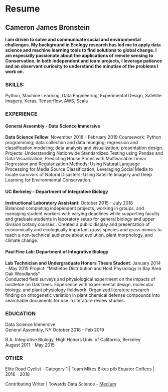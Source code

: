 # Resume

## Cameron James Bronstein

**I am driven to solve and communicate social and environmental challenges. My background in Ecology research has led me to apply data science and machine learning tools to find solutions to global change. I am especially passionate about the applications of remote sensing to Conservation. In both independent and team projects, I leverage patience and an observant curiosity to understand the minutiae of the problems I work on.**

### SKILLS: 
Python, Machine Learning, Data Engineering, Experimental Design, Satellite Imagery, Keras, Tensorflow, AWS, Scala

### EXPERIENCE
#### General Assembly - Data Science Immersive
**Data Science Fellow**: November 2018 - February 2019
Coursework: Python programming; data collection and data munging; regression and classification modeling; data analysis and visualization; presentation design.
Projects: Understanding Nationwide Standardized Testing using Pandas and Data Visualization; Predicting House Prices with Multivariable Linear Regression and Regularization Methods; Using Natural Language Processing for Media Source Classification; Leveraging Social Media to locate survivors of Natural Disasters; Using Satellite Imagery and Deep Learning for Environmental Conservation.

#### UC Berkeley - Department of Integrative Biology	
**Instructional Laboratory Assistant**: October 2015 - July 2018	 	 	 		
Balanced completing independent projects, working in groups, and managing student workers with varying deadlines while supporting faculty and graduate students in laboratory setup for general biology and upper division botany courses..	
Created a public display and presentation of economically and ecologically important grass species and grass mimics to teach a non-technical audience about evolution, plant morphology, and climate change.

#### Paul Fine Lab: Department of Integrative Biology
**Lab Technician and Undergraduate Honors Thesis Student**: January 2014 - May 2015
Project: “Mistletoe Distribution and Host Physiology in Bay Area Oak Woodlands” 	
Conducted field surveys and physiological experiment on the impacts of mistletoe on Oak trees.
Experience with experimental design, molecular biology, and plant physiology fieldwork.
Organized literature research finding on ontogenetic variation in plant chemical defense compounds into searchable documents for use in literature review studies.

### EDUCATION

Data Science Immersive   
General Assembly, NY
October 2018 - Feb 2019

B.A. Integrative Biology, High Honors
Univ. of California, Berkeley		 
August 2011 - May 2015

### OTHER

Elite Road Cyclist  - Category 1 | Team Mikes Bikes p/b Equator Coffees | 2016 - 2018

Contributing Writer | Towards Data Science - [Medium](medium.com/@cambostein)


